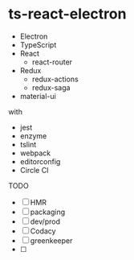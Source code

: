 # ts-react-electron

* Electron
* TypeScript
* React
    * react-router
* Redux
    * redux-actions
    * redux-saga
* material-ui

with

* jest
* enzyme
* tslint
* webpack
* editorconfig
* Circle CI


TODO
- [ ] HMR
- [ ] packaging
- [ ] dev/prod
- [ ] Codacy
- [ ] greenkeeper
- [ ]
